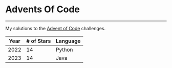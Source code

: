 # Advents Of Code

---

My solutions to the [Advent of Code](https://adventofcode.com/) challenges.

| Year | # of Stars | Language |
| ---- | ---------- | -------- |
| 2022 | 14         | Python   |
| 2023 | 14         | Java     |
